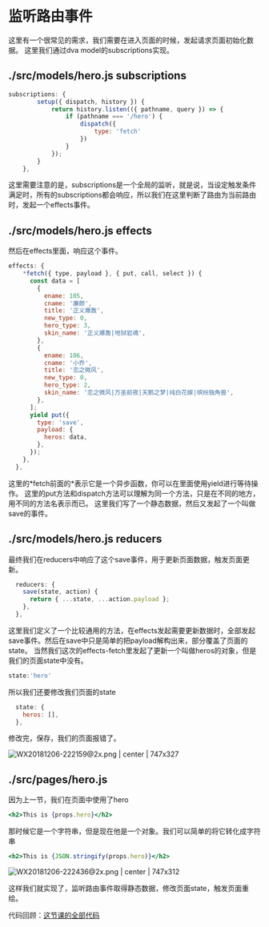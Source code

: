 # 监听路由事件

这里有一个很常见的需求，我们需要在进入页面的时候，发起请求页面初始化数据。
这里我们通过dva model的subscriptions实现。
## ./src/models/hero.js subscriptions
```javascript
subscriptions: {
        setup({ dispatch, history }) {
            return history.listen(({ pathname, query }) => {
                if (pathname === '/hero') {
                    dispatch({
                        type: 'fetch'
                    })
                }
            });
        }
    },
```
这里需要注意的是，subscriptions是一个全局的监听，就是说，当设定触发条件满足时，所有的subscriptions都会响应，所以我们在这里判断了路由为当前路由时，发起一个effects事件。
## ./src/models/hero.js effects
然后在effects里面，响应这个事件。
```javascript
effects: {
    *fetch({ type, payload }, { put, call, select }) {
      const data = [
        {
          ename: 105,
          cname: '廉颇',
          title: '正义爆轰',
          new_type: 0,
          hero_type: 3,
          skin_name: '正义爆轰|地狱岩魂',
        },
        {
          ename: 106,
          cname: '小乔',
          title: '恋之微风',
          new_type: 0,
          hero_type: 2,
          skin_name: '恋之微风|万圣前夜|天鹅之梦|纯白花嫁|缤纷独角兽',
        },
      ];
      yield put({
        type: 'save',
        payload: {
          heros: data,
        },
      });
    },
  },
```
这里的\*fetch前面的\*表示它是一个异步函数，你可以在里面使用yield进行等待操作。
这里的put方法和dispatch方法可以理解为同一个方法，只是在不同的地方，用不同的方法名表示而已。
这里我们写了一个静态数据，然后又发起了一个叫做save的事件。
## ./src/models/hero.js reducers
最终我们在reducers中响应了这个save事件，用于更新页面数据，触发页面更新。
```javascript
  reducers: {
    save(state, action) {
      return { ...state, ...action.payload };
    },
  },
```
这里我们定义了一个比较通用的方法，在effects发起需要更新数据时，全部发起save事件。然后在save中只是简单的把payload解构出来，部分覆盖了页面的state。
当然我们这次的effects-fetch里发起了更新一个叫做heros的对象，但是我们的页面state中没有。
```javascript
state:'hero'
```
所以我们还要修改我们页面的state
```javascript
  state: {
    heros: [],
  },
```
修改完，保存，我们的页面报错了。


![WX20181206-222159@2x.png | center | 747x327](https://cdn.nlark.com/yuque/0/2018/png/123174/1544106134459-591cd562-48de-432a-b78d-737b42490090.png "")

## ./src/pages/hero.js
因为上一节，我们在页面中使用了hero
```jsx
<h2>This is {props.hero}</h2>
```
那时候它是一个字符串，但是现在他是一个对象。我们可以简单的将它转化成字符串
```jsx
<h2>This is {JSON.stringify(props.hero)}</h2>
```


![WX20181206-222436@2x.png | center | 747x312](https://cdn.nlark.com/yuque/0/2018/png/123174/1544106288791-e06a1637-c3ff-4c83-b78e-2157fa69248c.png "")

这样我们就实现了，监听路由事件取得静态数据，修改页面state，触发页面重绘。

<span data-type="color" style="color:rgb(38, 38, 38)"><span data-type="background" style="background-color:rgb(255, 255, 255)">代码回顾：</span></span>[这节课的全部代码](https://github.com/xiaohuoni/umi-course/tree/fe8480bda23582087fa9ae7ef60d2dcd8c34da69/hero)
